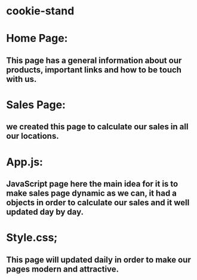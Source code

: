 # cookie-stand
# Home Page:
## This page has a general information about our products, important links and how to be touch with us.
# Sales Page: 
## we created this page to calculate our sales in all our locations.
# App.js: 
## JavaScript page here the main idea for it is to make sales page dynamic as we can, it had a objects in order to calculate our sales and it well updated day by day.
# Style.css;
## This page will updated daily in order to make our pages modern and attractive.
